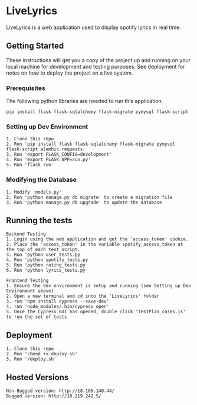 # LiveLyrics

LiveLyrics is a web application used to display spotify lyrics in real time.

## Getting Started

These instructions will get you a copy of the project up and running on your local machine for development and testing purposes. See deployment for notes on how to deploy the project on a live system.

### Prerequisites

The following python libraries are needed to run this application.

```
pip install flask flask-sqlalchemy flask-migrate pymysql flask-script
```

### Setting up Dev Environment
    1. Clone this repo
    2. Run 'pip install flask flask-sqlalchemy flask-migrate pymysql flask-script alembic requests'
    3. Run 'export FLASK_CONFIG=development'
    4. Run 'export FLASK_APP=run.py'
    5. Run 'flask run'

### Modifying the Database
    1. Modify 'models.py'
    2. Run 'python manage.py db migrate' to create a migration file
    3. Run 'python manage.py db upgrade' to update the database

## Running the tests

    Backend Testing
    1. Login using the web application and get the 'access_token' cookie. 
    2. Place the 'access_token' in the variable spotify_access_token at the top of each test script.
    3. Run 'python user_tests.py
    4. Run 'python spotify_tests.py
    5. Run 'python rating_tests.py
    6. Run 'python lyrics_tests.py
    
    Frontend Testing
    1. Ensure the dev environment is setup and running (see Setting up Dev Environment above)
    2. Open a new terminal and cd into the 'LiveLyrics' folder
    3. run 'npm install cypress --save-dev'
    4. run 'node_modules/.bin/cypress open'
    5. Once the Cypress GUI has opened, double click 'testPlan_cases.js' to run the set of tests

## Deployment
    1. Clone this repo
    2. Run 'chmod +x deploy.sh'
    3. Run '/deploy.sh'
    
## Hosted Versions
    Non-Bugged version: http://18.188.140.44/
    Bugged version: http://18.219.242.5/



